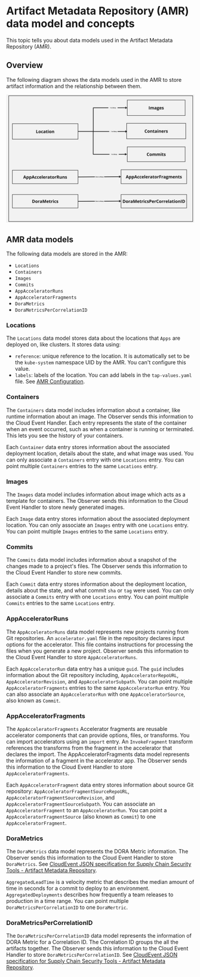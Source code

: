 # Artifact Metadata Repository (AMR) data model and concepts

This topic tells you about data models used in the Artifact Metadata Repository (AMR).

## <a id='overview'></a> Overview

The following diagram shows the data models used in the AMR to store artifact information and the relationship between them.

![Diagram of the AMR Data Models](../images/amr-data-model.jpg)

## <a id='amr-data-models'></a> AMR data models

The following data models are stored in the AMR: 

- `Locations`
- `Containers`
- `Images`
- `Commits`
- `AppAcceleratorRuns`
- `AppAcceleratorFragments`
- `DoraMetrics`
- `DoraMetricsPerCorrelationID`

### <a id='locations'></a> Locations

The `Locations` data model stores data about the locations that `Apps` are
deployed on, like clusters. It stores data using:

- `reference`: unique reference to the location. It is automatically set to be
  the `kube-system` namespace UID by the AMR. You can't configure this value.
- `labels`: labels of the location. You can add labels in the `tap-values.yaml`
  file. See [AMR Configuration](configuration.hbs.md).

### <a id='containers'></a> Containers

The `Containers` data model includes information about a container, like runtime
information about an image. The Observer sends this information to the Cloud
Event Handler. Each entry represents the state of the container when an event
occurred, such as when a container is running or terminated. This lets you see the
history of your containers.

Each `Container` data entry stores information about the associated deployment
location, details about the state, and what image was used. You can only
associate a `Containers` entry with one `Locations` entry. You can point
multiple `Containers` entries to the same `Locations` entry.

### <a id='images'></a> Images

The `Images` data model includes information about image which acts as a
template for containers. The Observer sends this information to the Cloud Event
Handler to store newly generated images.

Each `Image` data entry stores information about the associated deployment
location. You can only associate an `Images` entry with one `Locations` entry.
You can point multiple `Images` entries to the same `Locations` entry.

### <a id='commits'></a> Commits

The `Commits` data model includes information about a snapshot of the changes
made to a project's files. The Observer sends this information to the Cloud
Event Handler to store new commits.

Each `Commit` data entry stores information about the deployment location,
details about the state, and what commit `sha` or `tag` were used. You can only
associate a `Commits` entry with one `Locations` entry. You can point multiple
`Commits` entries to the same `Locations` entry. 

### <a id='appAcceleratorRuns'></a> AppAcceleratorRuns

The `AppAcceleratorRuns` data model represents new projects running from Git
repositories. An `accelerator.yaml` file in the repository declares input
options for the accelerator. This file contains instructions for processing the
files when you generate a new project. Observer sends this information to the
Cloud Event Handler to store `AppAcceleratorRuns`.

Each `AppAcceleratorRun` data entry has a unique `guid`. The `guid` includes information 
about the Git repository including, `AppAcceleratorRepoURL`, `AppAcceleratorRevision`, 
and `AppAcceleratorSubpath`. You can point multiple `AppAcceleratorFragments` entries
to the same `AppAcceleratorRun` entry. You can also associate an `AppAcceleratorRun`
with one `AppAcceleratorSource`, also known as `Commit`. 

### <a id='appAcceleratorFragments'></a> AppAcceleratorFragments

The `AppAcceleratorFragments` Accelerator fragments are reusable accelerator
components that can provide options, files, or transforms. You can import
accelerators using an `import` entry. An `InvokeFragment` transform references
the transforms from the fragment in the accelerator that declares the import.
The AppAcceleratorFragments data model represents the information of a fragment
in the accelerator app. The Observer sends this information to the Cloud Event
Handler to store `AppAcceleratorFragments`.

Each `AppAcceleratorFragment` data entry stores information about source Git repository:
`AppAcceleratorFragmentSourceRepoURL`, `AppAcceleratorFragmentSourceRevision`, and
`AppAcceleratorFragmentSourceSubpath`. You can associate an `AppAcceleratorFragment` to 
an `AppAcceleratorRun`. You can point a `AppAcceleratorFragmentSource`
(also known as `Commit`) to one `AppAcceleratorFragment`.

### <a id='doraMetrics'></a> DoraMetrics

The `DoraMetrics` data model represents the DORA Metric information. The Observer sends 
this information to the Cloud Event Handler to store `DoraMetrics`. 
See [CloudEvent JSON specification for Supply Chain Security Tools - Artifact Metadata 
Repository](cloudevents.hbs.md). 

`AggregatedLeadTime` is a velocity metric that describes the median amount of time in seconds for a 
commit to deploy to an environment. `AggregatedDeployments` describes how frequently
a team releases to production in a time range. You can point multiple
`DoraMetricsPerCorrelationID` to one `DoraMertric`.

### <a id='metrics-correlation-ID'></a> DoraMetricsPerCorrelationID

The `DoraMetricsPerCorrelationID` data model represents the information of DORA Metric for
a Correlation ID. The Correlation ID groups the all the artifacts together. The 
Observer sends this information to the Cloud Event Handler to store 
`DoraMetricsPerCorrelationID`. See [CloudEvent JSON specification for Supply Chain 
Security Tools - Artifact Metadata Repository](cloudevents.hbs.md).

